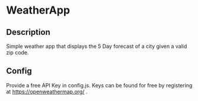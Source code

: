 # WeatherApp

## Description
Simple weather app that displays the 5 Day forecast of a city given a valid zip code.

## Config
Provide a free API Key in config.js. Keys can be found for free by registering at https://openweathermap.org/ .
